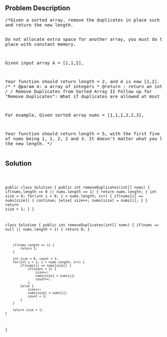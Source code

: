 <!--
<style>
  body { font-family: Arial, sans-serif; }
  .container { max-width: 100%; margin: auto; padding: 20px; }
  .comment-block { background-color: #f9f9f9; padding: 10px; border-left: 5px solid #ccc; max-width: 80%; margin: auto;}
  .code-block { background-color: #f4f4f4; padding: 10px; border: 1px solid #ddd; }
</style>
-->

<div class='container'>
<h2>Problem Description</h2>
<div class='comment-block'>
<pre>
/*Given a sorted array, remove the duplicates in place such that each element appear only once 
and return the new length.

Do not allocate extra space for another array, you must do this in place with constant memory.

Given input array A = [1,1,2],

Your function should return length = 2, and A is now [1,2].
*/
    /**
     * @param A: a array of integers
     * @return : return an integer
     */
/* Remove Duplicates from Sorted Array II
Follow up for "Remove Duplicates":
What if duplicates are allowed at most twice?

For example,
Given sorted array nums = [1,1,1,2,2,3],

Your function should return length = 5, with the first five elements of nums being 1, 1, 2, 2 and 3. 
It doesn't matter what you leave beyond the new length.
*/
</pre>
</div>

<h2>Solution</h2>
<div class='code-block'>
<pre><code class='language-java'>


public class Solution {
    public int removeDuplicates(int[] nums) {
        if(nums.length == 0 || nums.length == 1) {
            return nums.length;
        }
        int size = 0;
        for(int i = 0; i < nums.length; i++) {
            if(nums[i] == nums[size]) {
                continue;
            }else{
                size++;
                nums[size] = nums[i];
            }
        }
        return size + 1;
    }
}


class Solution {
    public int removeDuplicates(int[] nums) {
        if(nums == null || nums.length < 1) {
            return 0;
        }
        
        if(nums.length == 1) {
            return 1;
        }
        
        int size = 0, count = 1;
        for(int i = 1; i < nums.length; i++) {
            if(nums[i] == nums[size]) {
                if(count < 2) {
                    size++;
                    nums[size] = nums[i];
                    count++;
                }
            }else {
                size++;
                nums[size] = nums[i];
                count = 1;
            }
        }
        
        return size + 1;
    }
}</code></pre>
</div>
</div>
